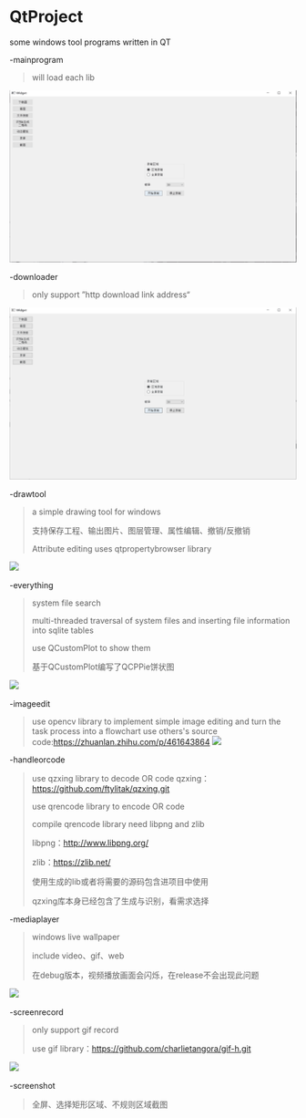 # QtProject
some windows tool programs written in QT

-mainprogram 

> will load each lib

![](https://github.com/XxxSee/QtProject/blob/main/image/overview.gif?raw=true)

-downloader 

> only support ”http download link address“

![](https://github.com/XxxSee/QtProject/blob/main/image/downloader.gif?raw=true)

-drawtool  

> a simple drawing tool for windows
>
> 支持保存工程、输出图片、图层管理、属性编辑、撤销/反撤销
>
> Attribute editing uses qtpropertybrowser library

![](https://github.com/XxxSee/QtProject/blob/main/image/drawtool.gif?raw=true)

-everything

> system file search
>
> multi-threaded traversal of system files and inserting file information into sqlite tables
>
> use QCustomPlot to show them
>
> 基于QCustomPlot编写了QCPPie饼状图

![](https://github.com/XxxSee/QtProject/blob/main/image/everything.gif?raw=true)

-imageedit
> use opencv library to implement simple image editing and turn the task process into a flowchart
> use others's source code:https://zhuanlan.zhihu.com/p/461643864
![](https://github.com/XxxSee/QtProject/blob/main/image/imageedit.gif?raw=true)

-handleorcode

> use qzxing library to decode OR code
> qzxing：https://github.com/ftylitak/qzxing.git
>
> use qrencode library to encode OR code
>
> compile qrencode library need libpng and zlib
>
> libpng：http://www.libpng.org/
>
> zlib：https://zlib.net/
>
> 使用生成的lib或者将需要的源码包含进项目中使用
>
> qzxing库本身已经包含了生成与识别，看需求选择

-mediaplayer

> windows live wallpaper
>
> include video、gif、web
>
> 在debug版本，视频播放画面会闪烁，在release不会出现此问题

![](https://github.com/XxxSee/QtProject/blob/main/image/mediaplayer.gif?raw=true)

-screenrecord

> only support gif record
>
> use gif library：https://github.com/charlietangora/gif-h.git

![](https://github.com/XxxSee/QtProject/blob/main/image/screenrecord.gif?raw=true)

-screenshot

> 全屏、选择矩形区域、不规则区域截图
